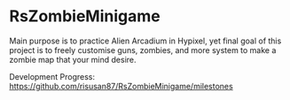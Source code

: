 # RsZombieMinigame

Main purpose is to practice Alien Arcadium in Hypixel,
yet final goal of this project is to freely customise guns, zombies, and more system to make a zombie map that your mind desire.

Development Progress: https://github.com/risusan87/RsZombieMinigame/milestones </br>
